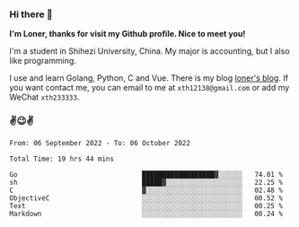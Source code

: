 ### Hi there 👋️

**I'm Loner, thanks for visit my Github profile. Nice to meet you!**

I'm a student in Shihezi University, China. My major is accounting, but I also like programming.

I use and learn Golang, Python, C and Vue. There is my blog [loner's blog](https://www.loner1024.top).  If you want contact me, you can email to me at `xth12138@gmail.com` or add my WeChat `xth233333`.

### ✌️😉✌️

<!--START_SECTION:waka-->

```text
From: 06 September 2022 - To: 06 October 2022

Total Time: 19 hrs 44 mins

Go                               ██████████████████▓░░░░░░   74.01 %
sh                               █████▓░░░░░░░░░░░░░░░░░░░   22.25 %
C                                ▓░░░░░░░░░░░░░░░░░░░░░░░░   02.48 %
ObjectiveC                       ░░░░░░░░░░░░░░░░░░░░░░░░░   00.52 %
Text                             ░░░░░░░░░░░░░░░░░░░░░░░░░   00.25 %
Markdown                         ░░░░░░░░░░░░░░░░░░░░░░░░░   00.24 %
```

<!--END_SECTION:waka-->



